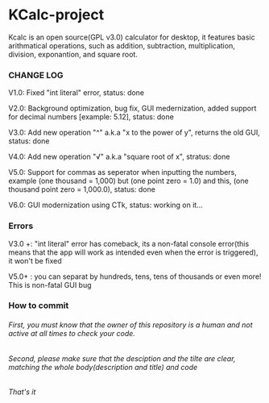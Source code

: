 # KCalc-project
Kcalc is an open source(GPL v3.0) calculator for desktop, it features basic arithmatical operations, such as addition, subtraction, multiplication, division, exponantion, and square root.

### CHANGE LOG

V1.0: Fixed "int literal" error, status: done

V2.0: Background optimization, bug fix, GUI medernization, added support for decimal numbers [example: 5.12], status: done

V3.0: Add new operation "^" a.k.a "x to the power of y", returns the old GUI, status: done

V4.0: Add new operation "√" a.k.a "square root of x", stratus: done

V5.0: Support for commas as seperator when inputting the numbers, example (one thousand = 1,000) but (one point zero = 1.0) and this, (one thousand point zero = 1,000.0), status: done

V6.0: GUI modernization using CTk, status: working on it...
### Errors

V3.0 +: "int literal" error has comeback, its a non-fatal console error(this means that the app will work as intended even when the error is triggered), it won't be fixed

V5.0+ : you can separat by hundreds, tens, tens of thousands or even more! This is non-fatal GUI bug 

### How to commit
###### First, you must know that the owner of this repository is a human and not active at all times to check your code.
###### Second, please make sure that the desciption and the tilte are clear, matching the whole body(description and title) and code

###### That's it
